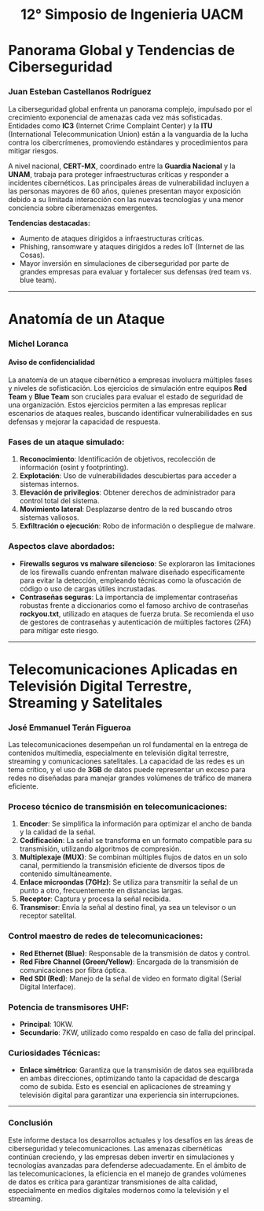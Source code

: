 
<div align="center">

# 12° Simposio de Ingenieria UACM

</div>

# **Panorama Global y Tendencias de Ciberseguridad**  
### **Juan Esteban Castellanos Rodríguez**

La ciberseguridad global enfrenta un panorama complejo, impulsado por el crecimiento exponencial de amenazas cada vez más sofisticadas. Entidades como **IC3** (Internet Crime Complaint Center) y la **ITU** (International Telecommunication Union) están a la vanguardia de la lucha contra los cibercrímenes, promoviendo estándares y procedimientos para mitigar riesgos.

A nivel nacional, **CERT-MX**, coordinado entre la **Guardia Nacional** y la **UNAM**, trabaja para proteger infraestructuras críticas y responder a incidentes cibernéticos. Las principales áreas de vulnerabilidad incluyen a las personas mayores de 60 años, quienes presentan mayor exposición debido a su limitada interacción con las nuevas tecnologías y una menor conciencia sobre ciberamenazas emergentes.

**Tendencias destacadas:**
- Aumento de ataques dirigidos a infraestructuras críticas.
- Phishing, ransomware y ataques dirigidos a redes IoT (Internet de las Cosas).
- Mayor inversión en simulaciones de ciberseguridad por parte de grandes empresas para evaluar y fortalecer sus defensas (red team vs. blue team).

---

# **Anatomía de un Ataque**  
### **Michel Loranca**

#### **Aviso de confidencialidad**

La anatomía de un ataque cibernético a empresas involucra múltiples fases y niveles de sofisticación. Los ejercicios de simulación entre equipos **Red Team** y **Blue Team** son cruciales para evaluar el estado de seguridad de una organización. Estos ejercicios permiten a las empresas replicar escenarios de ataques reales, buscando identificar vulnerabilidades en sus defensas y mejorar la capacidad de respuesta.

### **Fases de un ataque simulado:**

1. **Reconocimiento**: Identificación de objetivos, recolección de información (osint y footprinting).
2. **Explotación**: Uso de vulnerabilidades descubiertas para acceder a sistemas internos.
3. **Elevación de privilegios**: Obtener derechos de administrador para control total del sistema.
4. **Movimiento lateral**: Desplazarse dentro de la red buscando otros sistemas valiosos.
5. **Exfiltración o ejecución**: Robo de información o despliegue de malware.

### **Aspectos clave abordados:**

- **Firewalls seguros vs malware silencioso**: Se exploraron las limitaciones de los firewalls cuando enfrentan malware diseñado específicamente para evitar la detección, empleando técnicas como la ofuscación de código o uso de cargas útiles incrustadas.
- **Contraseñas seguras**: La importancia de implementar contraseñas robustas frente a diccionarios como el famoso archivo de contraseñas **rockyou.txt**, utilizado en ataques de fuerza bruta. Se recomienda el uso de gestores de contraseñas y autenticación de múltiples factores (2FA) para mitigar este riesgo.

---

# **Telecomunicaciones Aplicadas en Televisión Digital Terrestre, Streaming y Satelitales**  
### **José Emmanuel Terán Figueroa**

Las telecomunicaciones desempeñan un rol fundamental en la entrega de contenidos multimedia, especialmente en televisión digital terrestre, streaming y comunicaciones satelitales. La capacidad de las redes es un tema crítico, y el uso de **3GB** de datos puede representar un exceso para redes no diseñadas para manejar grandes volúmenes de tráfico de manera eficiente.

### **Proceso técnico de transmisión en telecomunicaciones:**

1. **Encoder**: Se simplifica la información para optimizar el ancho de banda y la calidad de la señal.
2. **Codificación**: La señal se transforma en un formato compatible para su transmisión, utilizando algoritmos de compresión.
3. **Multiplexaje (MUX)**: Se combinan múltiples flujos de datos en un solo canal, permitiendo la transmisión eficiente de diversos tipos de contenido simultáneamente.
4. **Enlace microondas (7GHz)**: Se utiliza para transmitir la señal de un punto a otro, frecuentemente en distancias largas.
5. **Receptor**: Captura y procesa la señal recibida.
6. **Transmisor**: Envía la señal al destino final, ya sea un televisor o un receptor satelital.

### **Control maestro de redes de telecomunicaciones:**

- **Red Ethernet (Blue)**: Responsable de la transmisión de datos y control.
- **Red Fibre Channel (Green/Yellow)**: Encargada de la transmisión de comunicaciones por fibra óptica.
- **Red SDI (Red)**: Manejo de la señal de video en formato digital (Serial Digital Interface).

### **Potencia de transmisores UHF**:

- **Principal**: 10KW.
- **Secundario**: 7KW, utilizado como respaldo en caso de falla del principal.

### **Curiosidades Técnicas:**

- **Enlace simétrico**: Garantiza que la transmisión de datos sea equilibrada en ambas direcciones, optimizando tanto la capacidad de descarga como de subida. Esto es esencial en aplicaciones de streaming y televisión digital para garantizar una experiencia sin interrupciones.

---

### **Conclusión**

Este informe destaca los desarrollos actuales y los desafíos en las áreas de ciberseguridad y telecomunicaciones. Las amenazas cibernéticas continúan creciendo, y las empresas deben invertir en simulaciones y tecnologías avanzadas para defenderse adecuadamente. En el ámbito de las telecomunicaciones, la eficiencia en el manejo de grandes volúmenes de datos es crítica para garantizar transmisiones de alta calidad, especialmente en medios digitales modernos como la televisión y el streaming.
